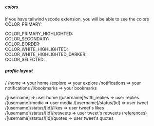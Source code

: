 ##### colors #####
if you have tailwind vscode extension, you will be able to see the colors
COLOR_PRIMARY: <div className="text-#2596be"></div>
COLOR_PRIMARY_HIGHLIGHTED: <div className="text-#1a8cd8"></div>
COLOR_SECONDARY: <div className="text-#849099"></div>
COLOR_BORDER: <div className="text-#eff3f4"></div>
COLOR_WHITE_HIGHLIGHTED: <div className="text-#e8f5fe"></div>
COLOR_WHITE_HIGHLIGHTED_DARKER: <div className="text-#e6e7e7"></div>
COLOR_SELECTED: <div className="text-#2596be"></div>

##### profile layout #####
/
/home                            => your home
/explore                         => your explore
/notifications                   => your notifications
/i/bookmarks                     => your bookmarks

/[username]                      => user home
/[username]/with_replies         => user replies
/[username]/media                => user media
/[username]/status/[id]          => user tweet
/[username]/status/[id]/likes    => user tweet's likes
/[username]/status/[id]/retweets => user tweet's retweets (references)
/[username]/status/[id]/quotes   => user tweet's quotes 

